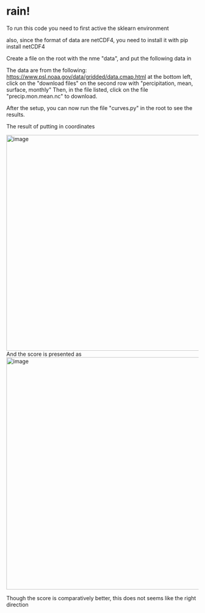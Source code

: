 # rain!

To run this code you need to first active the sklearn environment

also, since the format of data are netCDF4, you need to install it with    pip install netCDF4

Create a file on the root with the nme "data", and put the following data in

The data are from the following: 
https://www.psl.noaa.gov/data/gridded/data.cmap.html
at the bottom left, click on the "download files" on the second row with "percipitation, mean, surface, monthly"
Then, in the file listed, click on the file "precip.mon.mean.nc" to download.


After the setup, you can now run the file "curves.py" in the root to see the results.


The result of putting in coordinates

<img width="565" alt="image" src="https://user-images.githubusercontent.com/46990486/206928547-c7dcd616-48d0-4389-98e8-005322798dd4.png">
And the score is presented as

<img width="608" alt="image" src="https://user-images.githubusercontent.com/46990486/206928577-d7a08809-0976-465c-80f2-c5c6d54c757d.png">

Though the score is comparatively better, this does not seems like the right direction
